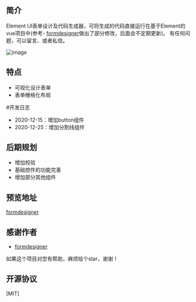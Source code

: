## 简介
Element UI表单设计及代码生成器，可将生成的代码直接运行在基于Element的vue项目中(参考- [formdesigner](https://gitee.com/mrhj/formdesigner)做出了部分修改，后面会不定期更新)。 有任何问题，可以留言、或者私信。

![image](https://gitee.com/wurong19870715/formDesigner/raw/master/public/img/snapshot.png)

## 特点
- 可视化设计表单
- 表单栅格化布局

#开发日志
- 2020-12-15：增加button组件
- 2020-12-25：增加分割线组件

## 后期规划
- 增加校验
- 基础控件的功能完善
- 增加部分其他组件
## 预览地址
  [formdesigner](http://wurong19870715.gitee.io/formdesigner)
  
## 感谢作者
- [formdesigner](https://gitee.com/mrhj/form-generator)

如果这个项目对您有帮助，麻烦给个star，谢谢！

## 开源协议
[MIT]
